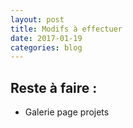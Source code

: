 ```yaml
---
layout: post
title: Modifs à effectuer
date: 2017-01-19
categories: blog
---
```


## Reste à faire :

* Galerie page projets
